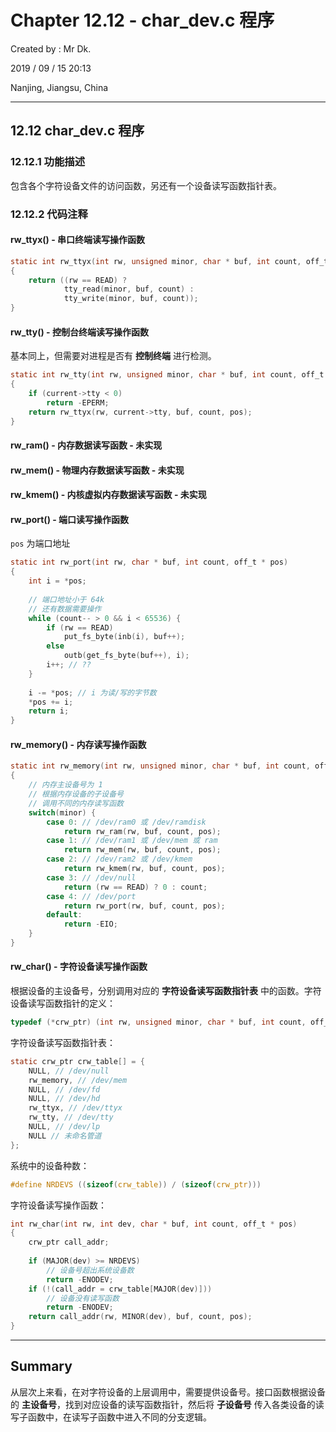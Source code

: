 # Chapter 12.12 - char_dev.c 程序

Created by : Mr Dk.

2019 / 09 / 15 20:13

Nanjing, Jiangsu, China

---

## 12.12 char_dev.c 程序

### 12.12.1 功能描述

包含各个字符设备文件的访问函数，另还有一个设备读写函数指针表。

### 12.12.2 代码注释

#### rw_ttyx() - 串口终端读写操作函数

```c
static int rw_ttyx(int rw, unsigned minor, char * buf, int count, off_t * pos)
{
    return ((rw == READ) ?
            tty_read(minor, buf, count) :
            tty_write(minor, buf, count));
}
```

#### rw_tty() - 控制台终端读写操作函数

基本同上，但需要对进程是否有 **控制终端** 进行检测。

```c
static int rw_tty(int rw, unsigned minor, char * buf, int count, off_t * pos)
{
    if (current->tty < 0)
        return -EPERM;
    return rw_ttyx(rw, current->tty, buf, count, pos);
}
```

#### rw_ram() - 内存数据读写函数 - 未实现

#### rw_mem() - 物理内存数据读写函数 - 未实现

#### rw_kmem() - 内核虚拟内存数据读写函数 - 未实现

#### rw_port() - 端口读写操作函数

`pos` 为端口地址

```c
static int rw_port(int rw, char * buf, int count, off_t * pos)
{
    int i = *pos;
    
    // 端口地址小于 64k
    // 还有数据需要操作
    while (count-- > 0 && i < 65536) {
        if (rw == READ)
            put_fs_byte(inb(i), buf++);
        else
            outb(get_fs_byte(buf++), i);
        i++; // ??
    }
    
    i -= *pos; // i 为读/写的字节数
    *pos += i;
    return i;
}
```

#### rw_memory() - 内存读写操作函数

```c
static int rw_memory(int rw, unsigned minor, char * buf, int count, off_t * pos)
{
    // 内存主设备号为 1
    // 根据内存设备的子设备号
    // 调用不同的内存读写函数
    switch(minor) {
        case 0: // /dev/ram0 或 /dev/ramdisk
            return rw_ram(rw, buf, count, pos);
        case 1: // /dev/ram1 或 /dev/mem 或 ram
            return rw_mem(rw, buf, count, pos);
        case 2: // /dev/ram2 或 /dev/kmem
            return rw_kmem(rw, buf, count, pos);
        case 3: // /dev/null
            return (rw == READ) ? 0 : count;
        case 4: // /dev/port
            return rw_port(rw, buf, count, pos);
        default:
            return -EIO;
    }
}
```

#### rw_char() - 字符设备读写操作函数

根据设备的主设备号，分别调用对应的 **字符设备读写函数指针表** 中的函数。字符设备读写函数指针的定义：

```c
typedef (*crw_ptr) (int rw, unsigned minor, char * buf, int count, off_t * pos);
```

字符设备读写函数指针表：

```c
static crw_ptr crw_table[] = {
    NULL, // /dev/null
    rw_memory, // /dev/mem
    NULL, // /dev/fd
    NULL, // /dev/hd
    rw_ttyx, // /dev/ttyx
    rw_tty, // /dev/tty
    NULL, // /dev/lp
    NULL // 未命名管道
};
```

系统中的设备种数：

```c
#define NRDEVS ((sizeof(crw_table)) / (sizeof(crw_ptr)))
```

字符设备读写操作函数：

```c
int rw_char(int rw, int dev, char * buf, int count, off_t * pos)
{
    crw_ptr call_addr;
    
    if (MAJOR(dev) >= NRDEVS)
        // 设备号超出系统设备数
        return -ENODEV;
    if (!(call_addr = crw_table[MAJOR(dev)]))
        // 设备没有读写函数
        return -ENODEV;
    return call_addr(rw, MINOR(dev), buf, count, pos);
}
```

---

## Summary

从层次上来看，在对字符设备的上层调用中，需要提供设备号。接口函数根据设备的 **主设备号**，找到对应设备的读写函数指针，然后将 **子设备号** 传入各类设备的读写子函数中，在读写子函数中进入不同的分支逻辑。

